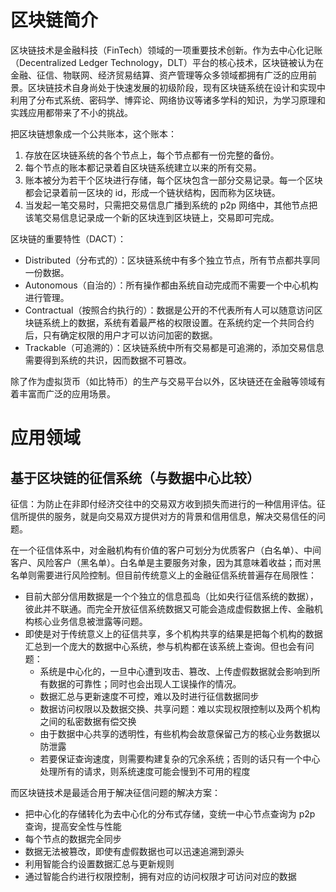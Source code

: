 # 区块链简介

区块链技术是金融科技（FinTech）领域的一项重要技术创新。作为去中心化记账（Decentralized Ledger Technology，DLT）平台的核心技术，区块链被认为在金融、征信、物联网、经济贸易结算、资产管理等众多领域都拥有广泛的应用前景。区块链技术自身尚处于快速发展的初级阶段，现有区块链系统在设计和实现中利用了分布式系统、密码学、博弈论、网络协议等诸多学科的知识，为学习原理和实践应用都带来了不小的挑战。

把区块链想象成一个公共账本，这个账本：

1. 存放在区块链系统的各个节点上，每个节点都有一份完整的备份。
2. 每个节点的账本都记录着自区块链系统建立以来的所有交易。
3. 账本被分为若干个区块进行存储，每个区块包含一部分交易记录。每一个区块都会记录着前一区块的 id，形成一个链状结构，因而称为区块链。
4. 当发起一笔交易时，只需把交易信息广播到系统的 p2p 网络中，其他节点把该笔交易信息记录成一个新的区块连到区块链上，交易即可完成。

区块链的重要特性（DACT）：

- Distributed（分布式的）：区块链系统中有多个独立节点，所有节点都共享同一份数据。
- Autonomous（自治的）：所有操作都由系统自动完成而不需要一个中心机构进行管理。
- Contractual（按照合约执行的）：数据是公开的不代表所有人可以随意访问区块链系统上的数据，系统有着最严格的权限设置。在系统约定一个共同合约后，只有确定权限的用户才可以访问加密的数据。
- Trackable（可追溯的）：区块链系统中所有交易都是可追溯的，添加交易信息需要得到系统的共识，因而数据不可篡改。

除了作为虚拟货币（如比特币）的生产与交易平台以外，区块链还在金融等领域有着丰富而广泛的应用场景。

# 应用领域

## 基于区块链的征信系统（与数据中心比较）

征信：为防止在非即付经济交往中的交易双方收到损失而进行的一种信用评估。征信所提供的服务，就是向交易双方提供对方的背景和信用信息，解决交易信任的问题。

在一个征信体系中，对金融机构有价值的客户可划分为优质客户（白名单）、中间客户、风险客户（黑名单）。白名单是主要服务对象，因为其意味着收益；而对黑名单则需要进行风险控制。但目前传统意义上的金融征信系统普遍存在局限性：

- 目前大部分信用数据是一个个独立的信息孤岛（比如央行征信系统的数据），彼此并不联通。而完全开放征信系统数据又可能会造成虚假数据上传、金融机构核心业务信息被泄露等问题。
- 即使是对于传统意义上的征信共享，多个机构共享的结果是把每个机构的数据汇总到一个庞大的数据中心系统，参与机构都在该系统上查询。但也会有问题：
	- 系统是中心化的，一旦中心遭到攻击、篡改、上传虚假数据就会影响到所有数据的可靠性；同时也会出现人工误操作的情况。
	- 数据汇总与更新速度不可控，难以及时进行征信数据同步
	- 数据访问权限以及数据交换、共享问题：难以实现权限控制以及两个机构之间的私密数据有偿交换
	- 由于数据中心共享的透明性，有些机构会故意保留己方的核心业务数据以防泄露
	- 若要保证查询速度，则需要构建复杂的冗余系统；否则的话只有一个中心处理所有的请求，则系统速度可能会慢到不可用的程度

而区块链技术是最适合用于解决征信问题的解决方案：

- 把中心化的存储转化为去中心化的分布式存储，变统一中心节点查询为 p2p 查询，提高安全性与性能
- 每个节点的数据完全同步
- 数据无法被篡改，即使有虚假数据也可以迅速追溯到源头
- 利用智能合约设置数据汇总与更新规则
- 通过智能合约进行权限控制，拥有对应的访问权限才可访问对应的数据

